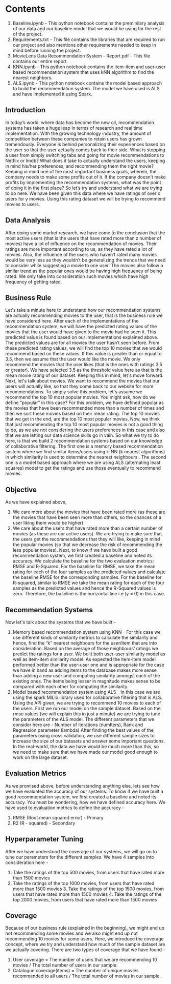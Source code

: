 # Contents
1. Baseline.ipynb - This python notebook contains the preminilary analysis of our data and our baseline model that we would be using for the rest of the project. 
2. Requirements.txt - This file contains the libraries that are required to run our project and also mentions other requirements needed to keep in mind before running the project. 
3. MovieLens Data Recommendation System - Report.pdf - This file contains our entire report.
4. KNN.ipynb - This python notebook contains the item-item and user-user based recommendation system that uses kNN algorithm to find the nearest neighbors. 
5. ALS.ipynb - This python notebook contains the model based approach to build the recommendation system. The model we have used is ALS and have implemented it using Spark. 

## Introduction 
In today’s world, where data has become the new oil, recommendation systems has taken a huge leap in terms of research and real time implementation.
With the growing technology industry, the amount of competition between these companies to retain users has grown tremendously. Everyone is behind personalizing their experiences based on the user so that the user actually comes back to their side.
What is stopping a user from simply switching tabs and going for movie recommendations to Netflix or Imdb? What does it take to actually understand the users, keeping in mind his/her preferences, and recommending them the right movie? Keeping in mind one of the most important business goals, wherein, the company needs to make some profits out of it. If the company doesn’t make profits by implementing the recommendation systems, what was the point of doing it in the first place?
So let’s try and understand what we are trying to do here.
We have been given this data where we have ratings of over x users for y movies. Using this rating dataset we will be trying to recommend movies to users.

## Data Analysis 
After doing some market research, we have come to the conclusion that the most active users (that is the users that have rated more than z number of movies) have a lot of influence on the recommendation of movies. Their ratings are more important according to us, as they have rated a lot of movies. Also, the influence of the users who haven’t rated many movies would be very less as they wouldn’t be generalizing the trends that we need to consider while suggesting a movie to one user.
The movies also follow a similar trend as the popular ones would be having high frequency of being rated. We only take into consideration such movies which have high frequency of getting rated.

## Business Rule
Let's take a minute here to understand how our recommendation systems are actually recommending movies to the user, that is the business rule we have considered here.
After each of the implementations of the recommendation system, we will have the predicted rating values of the movies that the user would have given to the movie had he seen it. This predicted value is found based on our implementations explained above. The predicted values are for all movies the user hasn’t seen before. From these predicted rating values, we will find the top 10 movies that we would recommend based on these values. If this value is greater than or equal to 3.5, then we assume that the user would like the movie. We only recommend the movies that the user likes (that is the ones with ratings 3.5 or greater).
We have selected 3.5 as the threshold value here as that is the mean movie rating of our dataset. Keeping this in mind, let's move forward.
Next, let's talk about movies. We want to recommend the movies that our users will actually like, so that they come back to our website for more recommendations.
To simply solve this problem, let's assume we recommend the top 10 most popular movies.
You might ask, how do we define “popular” in this case? For this problem, we have defined popular as the movies that have been recommended more than a number of times and then we sort these movies based on their mean rating. The top 10 movies that we get in the end, are the top 10 most popular movies.
Now, we think that just recommending the top 10 most popular movies is not a good thing to do, as we are not considering the users preferences in this case and also that we are letting our data science skills go in vain.
So what we try to do here, is that we build 2 recommendation systems based on our knowledge of collaborative filtering.
The first one is a memory based recommendation system where we find similar items/users using k-NN (k nearest algorithms) in which similarity is used to determine the nearest neighbours .
The second one is a model based approach where we are using ALS (alternating least squares) model to get the ratings and use those eventually to recommend movies.

## Objective
As we have explained above,
1. We care more about the movies that have been rated more (as these are the movies that have been seen more than others, so the chances of a user liking them would be higher).
2. We care about the users that have rated more than a certain number of movies (as these are our active users).
We are trying to make sure that the users get the recommendations that they will like, keeping in mind the popular movies (so that we decrease the risk of recommending the less popular movies).
Next, to know if we have built a good recommendation system, we first created a baseline and noted its accuracy. We calculate the baseline for the two evaluation metrics: RMSE and R-Squared.
For the baseline for RMSE, we take the mean rating for each of the four samples as the predicted values and calculate the baseline RMSE for the corresponding samples.
For the baseline for R-squared, similar to RMSE we take the mean rating for each of the four samples as the predicted values and hence the R-Squared values is zero. Therefore, the baseline is the horizontal line i.e (y = 0) in this case.

## Recommendation Systems
Now let's talk about the systems that we have built -
1. Memory based recommendation system using KNN  - For this case we use different kinds of similarity metrics to calculate the similarity and hence, find the “k” nearest neighbours for the user/item that are into consideration. Based on the average of those neighbours’ ratings we predict the ratings for a user. We built both user-user similarity model as well as item-item similarity model.
As expected the item-item model performed better than the user-user one and is appropriate for the case we have in hand as adding items to the database makes more sense than adding a new user and computing similarity amongst each of the existing ones. The items being lesser in magnitude makes sense to be compared with each other for computing the similarity.
2. Model based recommendation system using ALS  - In this case we are using the spark MlLib library used for collaborative filtering that is ALS. Using the API given, we are trying to recommend 10 movies to each of the users.
First we run our model on the sample dataset. Based on the rmse values (we will explain this in just a minute) we are trying to tune the parameters of the ALS model.
The different parameters that we consider here are - Number of iterations (numIters), Rank and Regression parameter (lambda)
After finding the best values of the parameters using cross validation, we use different sample sizes
to increase the size of our datasets and answer some important questions. In the real-world, the data we have would be much more than this, so we need to make sure that we have made our model good enough to work on the large dataset.

## Evaluation Metrics
As we promised above, before understanding anything else, lets see how we have evaluated the accuracy of our systems.
To know if we have built a good recommendation system, we first created a baseline and noted its accuracy. You must be wondering, how we have defined accuracy here.
We have used to evaluation metrics to define the accuracy -
1. RMSE (Root mean squared error) - Primary
2. R2 (R - squared) - Secondary

## Hyperparameter Tuning
After we have understood the coverage of our systems, we will go on to tune our parameters for the different samples.
We have 4 samples into consideration here -
1. Take the ratings of the top 500 movies, from users that have rated more than 1500 movies
2. Take the ratings of the top 1000 movies, from users that have rated more than 1500 movies 3. Take the ratings of the top 1500 movies, from users that have rated more than 1500 movies 4. Take the ratings of the top 2000 movies, from users that have rated more than 1500 movies

## Coverage
Because of our business rule (explained in the beginning), we might end up not recommending some movies and we also might end up not recommending 10 movies for some users. Here, we introduce the coverage concept, where we try and understand how much of the sample dataset are we actually covering.
There are two types of coverage that we have found -
1. User coverage = The number of users that we are recommending 10 movies / The total number of users in our sample.
2. Catalogue coverage(items) = The number of unique movies recommended to all users / The total number of movies in our sample.
